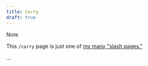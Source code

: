 ```yaml
---
title: Carry
draft: true
---
```

> [!NOTE]
> This `/carry` page is just one of [my many "slash pages."](/slashes)

...